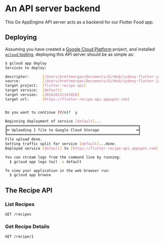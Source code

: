 # An API server backend

This Go AppEngine API server acts as a backend for our Flutter Food app.

## Deploying

Assuming you have created a [Google Cloud Platform](https://cloud.google.com/)
project, and installed [`gcloud` tooling](https://cloud.google.com/sdk/gcloud/),
deploying this API server should be as simple as:

```bash
$ gcloud app deploy
Services to deploy:

descriptor:      [/Users/brettmorgan/Documents/GitHub/sydney-flutter-jam/week3/week_3_gae_api/app.yaml]
source:          [/Users/brettmorgan/Documents/GitHub/sydney-flutter-jam/week3/week_3_gae_api]
target project:  [flutter-recipe-api]
target service:  [default]
target version:  [20181022t163020]
target url:      [https://flutter-recipe-api.appspot.com]


Do you want to continue (Y/n)?  y

Beginning deployment of service [default]...
╔════════════════════════════════════════════════════════════╗
╠═ Uploading 1 file to Google Cloud Storage                 ═╣
╚════════════════════════════════════════════════════════════╝
File upload done.
Setting traffic split for service [default]...done.
Deployed service [default] to [https://flutter-recipe-api.appspot.com]

You can stream logs from the command line by running:
  $ gcloud app logs tail -s default

To view your application in the web browser run:
  $ gcloud app browse
```

## The Recipe API

### List Recipes

```
GET /recipes
```

### Get Recipe Details

```
GET /recipe/1
```